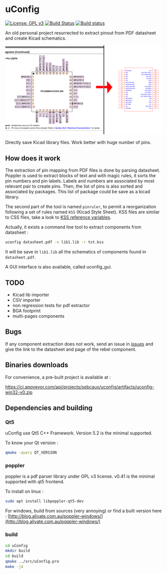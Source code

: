 # uConfig

[![License: GPL v3](https://img.shields.io/badge/License-GPL%20v3-blue.svg)](http://www.gnu.org/licenses/gpl-3.0)
[![Build Status](https://travis-ci.org/Robotips/uConfig.svg?branch=master)](https://travis-ci.org/Robotips/uConfig)
[![Build status](https://ci.appveyor.com/api/projects/status/6nh5atkhvi9w3dfy?svg=true)](https://ci.appveyor.com/project/sebcaux/uconfig)

An old personal project resurrected to extract pinout from PDF datasheet and create Kicad schematics.

![Screenshot](uConfig.png)

Directly save Kicad library files. Work better with huge number of pins.

## How does it work

The extraction of pin mapping from PDF files is done by parsing datasheet. Poppler is used to extract blocks of text and with magic rules,
it sorts the pin numbers and pin labels. Labels and numbers are associated by most relevant pair to create pins. Then, the list of pins is
also sorted and associated by packages. This list of package could be save as a kicad library.

The second part of the tool is named `pinruler`, to permit a reorganization following a set of rules named `KSS` (Kicad Style Sheet).
KSS files are similar to CSS files, take a look to [KSS reference variables](rules/README.md).

Actually, it exists a command line tool to extract components from datasheet :

```bash
uconfig datasheet.pdf -o lib1.lib -r tst.kss
```

It will be save in `lib1.lib` all the schematics of components found in `datasheet.pdf`.

A GUI interface is also available, called uconfig_gui.

## TODO

- Kicad lib importer
- CSV importer
- non regression tests for pdf extractor
- BGA footprint
- multi-pages components

## Bugs

If any component extraction does not work, send an issue in [issues](https://github.com/Robotips/uConfig/issues)
and give the link to the datasheet and page of the rebel component.

## Binaries downloads

For convenience, a pre-built project is available at :

https://ci.appveyor.com/api/projects/sebcaux/uconfig/artifacts/uconfig-win32-v0.zip

## Dependencies and building
### Qt5

uConfig use Qt5 C++ Framework. Version 5.2 is the minimal supported.

To know your Qt version :

```bash
qmake -query QT_VERSION
```

### poppler

poppler is a pdf parser library under GPL v3 license. v0.41 is the minimal supported with qt5 frontend.

To install on linux :

```bash
sudo apt install libpoppler-qt5-dev
```

For windows, build from sources (very annoying) or find a built version here :
[http://blog.alivate.com.au/poppler-windows/](http://blog.alivate.com.au/poppler-windows/)

### build

```bash
cd uConfig
mkdir build
cd build
qmake ../src/uConfig.pro
make -j4
```
